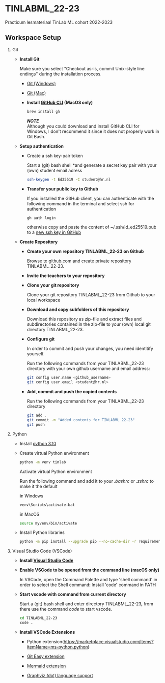 # TINLABML_22-23
Practicum lesmateriaal TinLab ML cohort 2022-2023

## Workspace Setup

<ol>

<li>

Git

<ul>

<li>

**Install Git**

Make sure you select "Checkout as-is, commit Unix-style line endings" during the installation process.

<ul>

<li>

[Git (Windows)](https://gitforwindows.org/)

</li>

<li>

[Git (Mac)](https://git-scm.com/download/mac)

</li>

<li>

**Install [GitHub CLI](https://cli.github.com/) (MacOS only)**

```bash
brew install gh
```

***NOTE***<br>
Although you could download and install GitHub CLI for Windows, I don't recommend it since it does not properly work in Git Bash.

</li>

</ul>

<li>

**Setup authentication**

<ul>

<li>

Create a ssh key-pair token

Start a (git) bash shell *and generate a secret key pair with your (own) student email adress

```sh
ssh-keygen -t Ed25519 -C student@hr.nl
```

</li>

<li>

**Transfer your <b>public</b> key to Github**

If you installed the GitHub client, you can authenticate with the following command in the terminal and select ssh for authentication

```sh
gh auth login
```

otherwise copy and paste the content of ~/.ssh/id_ed25519.pub to a [new ssh key in GitHub](https://github.com/settings/ssh/new)

</li>

</ul>

<li>

**Create Repository**

<ul>

<li>

**Create your own repository TINLABML_22-23 on Github**

<p>
Browse to <a>github.com</a> and create <u>private</u> repository TINLABML_22-23.
</p>

</li>

<li>

**Invite the teachers to your repository**

</li>

<li>

**Clone your git repository**

<p>
Clone your git repository TINLABML_22-23 from Github to your local workspace</u>
</p>

</li>

<li>

**Download and copy subfolders of this repository**

<p>
Download this repository as zip-file and extract files and subdirectories contained in the zip-file to your (own) local git directory TINLABML_22-23.
</p>

</li>

<li>

**Configure git**

In order to commit and push your changes, you need identitify yourself.

Run the following commands from your TINLABML_22-23 directory with your own github username and email address:

```sh
git config user.name <github_username>
git config user.email <student@hr.nl>
```

</li>

<li>

**Add, commit and push the copied contents**

<p>

Run the following commands from your TINLABML_22-23 directory

```sh
git add .
git commit -m "Added contents for TINLABML_22-23"
git push
```

</p>

</li>

</ul>

</li>

</ul>

</li>

<li>

Python

<ul>

<li>

Install [python 3.10](https://www.python.org/downloads/release/python-3105/)

</li>

<li>

Create virtual Python environment 

```sh
python -m venv tinlab
```

Activate virtual Python environment 

Run the following command and add it to your <i>.bashrc</i> or <i>.zshrc</i> to make it the default

in Windows

```sh
venv\Scripts\activate.bat
```

in MacOS

```sh
source myvenv/bin/activate
```

</li>

<li>

Install Python libraries

```bash
python -m pip install --upgrade pip --no-cache-dir -r requirements.txt
```

</li>

</ul>

</li>

<li>

Visual Studio Code (VSCode)

<ul>

<li>

**Install [Visual Studio Code](https://code.visualstudio.com)**

</li>

<li>

**Enable VSCode to be opened from the command line (macOS only)**

In VSCode, open the Command Palette and type 'shell command' in order to select the Shell command: 
Install 'code' command in PATH

</li>

<li>

**Start vscode with command from current directory**

Start a (git) bash shell and enter directory TINLABML_22-23, from there use the command <i>code</i> to start vscode.

```sh
cd TINLABML_22-23
code .
```

</li>

<li>

**Install VSCode Extensions**

<ul>

<li>

Python extension(https://marketplace.visualstudio.com/items?itemName=ms-python.python)

<li>

[Git Easy extension](https://marketplace.visualstudio.com/items?itemName=bibhasdn.git-easy)

</li>

<li>

[Mermaid extension](https://marketplace.visualstudio.com/items?itemName=bierner.markdown-mermaid)

</li>

<li>

[Graphviz (dot) language support](https://marketplace.visualstudio.com/items?itemName=joaompinto.vscode-graphviz)

</li>

</ul>

</li>

</ul>

</li>

</ol>